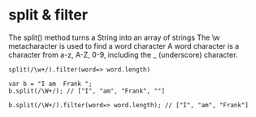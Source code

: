 # split & filter 
The split() method turns a String into an array of strings
The \w metacharacter is used to find a word character
A word character is a character from a-z, A-Z, 0-9, including the _ (underscore) character.
```
split(/\w+/).filter(word=> word.length)

var b = "I am  Frank ";
b.split(/\W+/); // ["I", "am", "Frank", ""]

b.split(/\W+/).filter(word=> word.length); // ["I", "am", "Frank"]
```